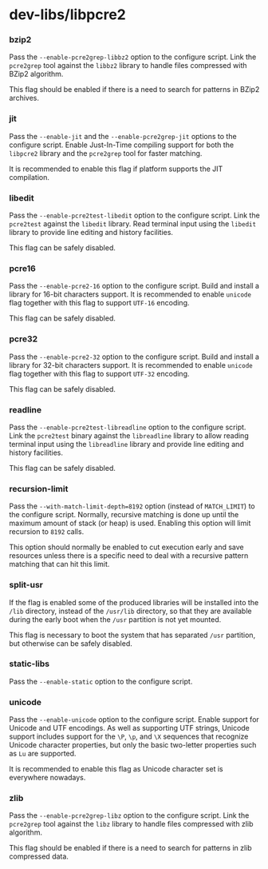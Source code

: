 # dev-libs/libpcre2

### bzip2
Pass the `--enable-pcre2grep-libbz2` option to the configure script. Link the `pcre2grep` tool against the `libbz2` library to handle files compressed with BZip2 algorithm.

This flag should be enabled if there is a need to search for patterns in BZip2 archives.

### jit
Pass the `--enable-jit` and the `--enable-pcre2grep-jit` options to the configure script. Enable Just-In-Time compiling support for both the `libpcre2` library and the `pcre2grep` tool for faster matching.

It is recommended to enable this flag if platform supports the JIT compilation.

### libedit
Pass the `--enable-pcre2test-libedit` option to the configure script. Link the `pcre2test` against the `libedit` library. Read terminal input using the `libedit` library to provide line editing and history facilities.

This flag can be safely disabled.

### pcre16
Pass the `--enable-pcre2-16` option to the configure script. Build and install a library for 16-bit characters support. It is recommended to enable `unicode` flag together with this flag to support `UTF-16` encoding.

This flag can be safely disabled.

### pcre32
Pass the `--enable-pcre2-32` option to the configure script. Build and install a library for 32-bit characters support. It is recommended to enable `unicode` flag together with this flag to support `UTF-32` encoding.

This flag can be safely disabled.

### readline
Pass the `--enable-pcre2test-libreadline` option to the configure script. Link the `pcre2test` binary against the `libreadline` library to allow reading terminal input using the `libreadline` library and provide line editing and history facilities.

This flag can be safely disabled.

### recursion-limit
Pass the `--with-match-limit-depth=8192` option (instead of `MATCH_LIMIT`) to the configure script. Normally, recursive matching is done up until the maximum amount of stack (or heap) is used. Enabling this option will limit recursion to `8192` calls.

This option should normally be enabled to cut execution early and save resources unless there is a specific need to deal with a recursive pattern matching that can hit this limit.

### split-usr
If the flag is enabled some of the produced libraries will be installed into the `/lib` directory, instead of the `/usr/lib` directory, so that they are available during the early boot when the `/usr` partition is not yet mounted.

This flag is necessary to boot the system that has separated `/usr` partition, but otherwise can be safely disabled.

### static-libs
Pass the `--enable-static` option to the configure script.

### unicode
Pass the `--enable-unicode` option to the configure script. Enable support for Unicode and UTF encodings. As well as supporting UTF strings, Unicode support includes support for the `\P`, `\p`, and `\X` sequences that recognize Unicode character properties, but only the basic two-letter properties such as `Lu` are supported.

It is recommended to enable this flag as Unicode character set is everywhere nowadays.

### zlib
Pass the `--enable-pcre2grep-libz` option to the configure script. Link the `pcre2grep` tool against the `libz` library to handle files compressed with zlib algorithm.

This flag should be enabled if there is a need to search for patterns in zlib compressed data.
